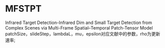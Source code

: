 # MFSTPT
Infrared Target Detection-Infrared Dim and Small Target Detection from Complex Scenes via Multi-Frame Spatial–Temporal Patch-Tensor Model
patchSize，slideStep，lambdaL，mu，epsilon对应文献中的参数，rho为更新速率;
